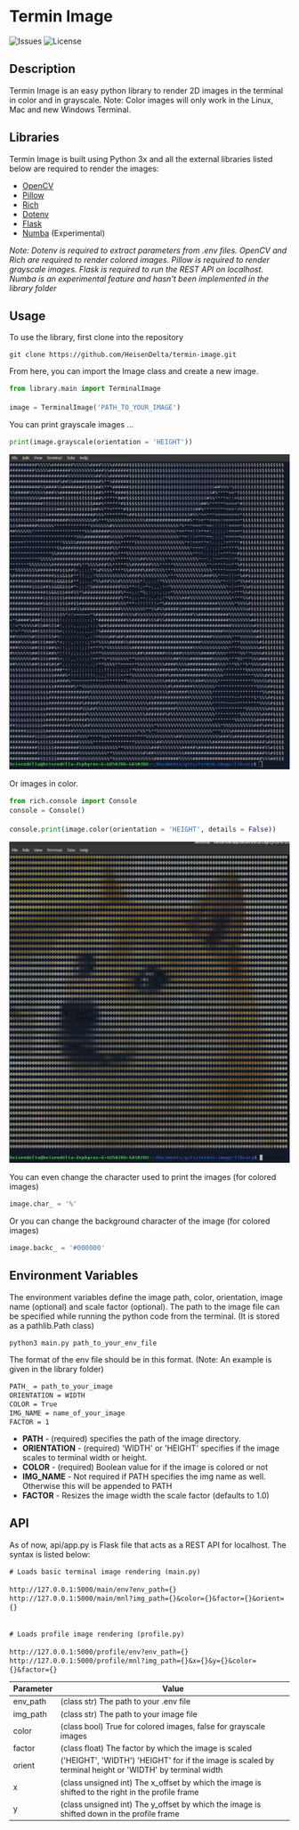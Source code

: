 # Termin Image

![Issues](https://img.shields.io/github/issues/HeisenDelta/termin-image)
![License](https://img.shields.io/github/license/HeisenDelta/termin-image)

##  Description

Termin Image is an easy python library to render 2D images in the terminal in color and in grayscale.
Note: Color images will only work in the Linux, Mac and new Windows Terminal.

##  Libraries

Termin Image is built using Python 3x and all the external libraries listed below are required to render the images:
* [OpenCV](https://opencv.org/)
* [Pillow](https://python-pillow.org/)
* [Rich](https://pypi.org/project/rich/)
* [Dotenv](https://pypi.org/project/python-dotenv/)
* [Flask](https://flask.palletsprojects.com/en/1.1.x/)
* [Numba](http://numba.pydata.org/) (Experimental)

*Note: Dotenv is required to extract parameters from .env files. 
OpenCV and Rich are required to render colored images.
Pillow is required to render grayscale images.
Flask is required to run the REST API on localhost.
Numba is an experimental feature and hasn't been implemented in the library folder*

## Usage

To use the library, first clone into the repository
```shell
git clone https://github.com/HeisenDelta/termin-image.git
```

From here, you can import the Image class and create a new image.
```python
from library.main import TerminalImage

image = TerminalImage('PATH_TO_YOUR_IMAGE')
```

You can print grayscale images ...
```python
print(image.grayscale(orientation = 'HEIGHT'))
```
![alt_text_grayscale](images/git2.png "Grayscale image example")

Or images in color.
```python
from rich.console import Console
console = Console()

console.print(image.color(orientation = 'HEIGHT', details = False))
```
![alt_text_color](images/git1.png "Color image example")

You can even change the character used to print the images (for colored images)
```python
image.char_ = '%'
```

Or you can change the background character of the image (for colored images)
```python
image.backc_ = '#000000'
```

## Environment Variables

The environment variables define the image path, color, orientation, image name (optional) and scale factor (optional).
The path to the image file can be specified while running the python code from the terminal. (It is stored as a pathlib.Path class)
```shell
python3 main.py path_to_your_env_file
```

The format of the env file should be in this format. (Note: An example is given in the library folder)
```shell
PATH_ = path_to_your_image
ORIENTATION = WIDTH
COLOR = True
IMG_NAME = name_of_your_image
FACTOR = 1
```

* **PATH** - (required) specifies the path of the image directory.
* **ORIENTATION** - (required) 'WIDTH' or 'HEIGHT' specifies if the image scales to terminal width or height.
* **COLOR** - (required) Boolean value for if the image is colored or not
* **IMG_NAME** - Not required if PATH specifies the img name as well. Otherwise this will be appended to PATH
* **FACTOR** - Resizes the image width the scale factor (defaults to 1.0)

## API
As of now, api/app.py is Flask file that acts as a REST API for localhost. The syntax is listed below:

```shell
# Loads basic terminal image rendering (main.py)

http://127.0.0.1:5000/main/env?env_path={}
http://127.0.0.1:5000/main/mnl?img_path={}&color={}&factor={}&orient={}


# Loads profile image rendering (profile.py)

http://127.0.0.1:5000/profile/env?env_path={}
http://127.0.0.1:5000/profile/mnl?img_path={}&x={}&y={}&color={}&factor={}
```

| Parameter | Value                                                                                                   |
| --------- | ------------------------------------------------------------------------------------------------------- |
| env_path  | (class str) The path to your .env file                                                                  |
| img_path  | (class str) The path to your image file                                                                 |
| color     | (class bool) True for colored images, false for grayscale images                                        |
| factor    | (class float) The factor by which the image is scaled                                                   |
| orient    | ('HEIGHT', 'WIDTH') 'HEIGHT' for if the image is scaled by terminal height or 'WIDTH' by terminal width |
| x         | (class unsigned int) The x_offset by which the image is shifted to the right in the profile frame       |
| y         | (class unsigned int) The y_offset by which the image is shifted down in the profile frame               |
